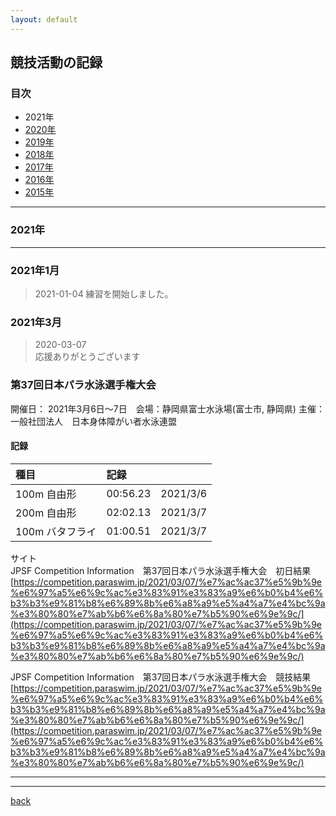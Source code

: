 ```yaml
---
layout: default
---
```


## 競技活動の記録

### 目次

*  2021年
*  [2020年](./news_2020.html)
*  [2019年](./news_2019.html)
*  [2018年](./news_2018.html)
*  [2017年](./news_2017.html)
*  [2016年](./news_2016.html)
*  [2015年](./news_2015.html)


* * *

### 2021年

* * *

### 2021年1月

>  2021-01-04 
>  練習を開始しました。  



### 2021年3月

> 2020-03-07  
> 応援ありがとうございます

### 第37回日本パラ水泳選手権大会

開催日： 2021年3月6日～7日　会場：静岡県富士水泳場(富士市, 静岡県)
主催： 一般社団法人　日本身体障がい者水泳連盟

#### 記録

| 種目       | 記録         | 　　 |
|:-------------|:------------------|:------|
| 100m 自由形           | 00:56.23 |  2021/3/6   |
| 200m 自由形           | 02:02.13 |  2021/3/7   |
| 100m バタフライ       | 01:00.51 |   2021/3/7  |

サイト  
JPSF Competition Information　第37回日本パラ水泳選手権大会　初日結果 [https://competition.paraswim.jp/2021/03/07/%e7%ac%ac37%e5%9b%9e%e6%97%a5%e6%9c%ac%e3%83%91%e3%83%a9%e6%b0%b4%e6%b3%b3%e9%81%b8%e6%89%8b%e6%a8%a9%e5%a4%a7%e4%bc%9a%e3%80%80%e7%ab%b6%e6%8a%80%e7%b5%90%e6%9e%9c/](https://competition.paraswim.jp/2021/03/07/%e7%ac%ac37%e5%9b%9e%e6%97%a5%e6%9c%ac%e3%83%91%e3%83%a9%e6%b0%b4%e6%b3%b3%e9%81%b8%e6%89%8b%e6%a8%a9%e5%a4%a7%e4%bc%9a%e3%80%80%e7%ab%b6%e6%8a%80%e7%b5%90%e6%9e%9c/)

JPSF Competition Information　第37回日本パラ水泳選手権大会　競技結果 [https://competition.paraswim.jp/2021/03/07/%e7%ac%ac37%e5%9b%9e%e6%97%a5%e6%9c%ac%e3%83%91%e3%83%a9%e6%b0%b4%e6%b3%b3%e9%81%b8%e6%89%8b%e6%a8%a9%e5%a4%a7%e4%bc%9a%e3%80%80%e7%ab%b6%e6%8a%80%e7%b5%90%e6%9e%9c/](https://competition.paraswim.jp/2021/03/07/%e7%ac%ac37%e5%9b%9e%e6%97%a5%e6%9c%ac%e3%83%91%e3%83%a9%e6%b0%b4%e6%b3%b3%e9%81%b8%e6%89%8b%e6%a8%a9%e5%a4%a7%e4%bc%9a%e3%80%80%e7%ab%b6%e6%8a%80%e7%b5%90%e6%9e%9c/)

* * *

* * *

[back](./)
